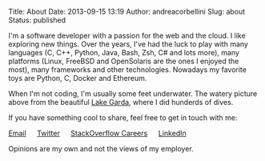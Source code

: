 Title: About
Date: 2013-09-15 13:19
Author: andreacorbellini
Slug: about
Status: published

I'm a software developer with a passion for the web and the cloud. I like
exploring new things. Over the years, I've had the luck to play with many
languages (C, C++, Python, Java, Bash, Zsh, C# and lots more), many platforms
(Linux, FreeBSD and OpenSolaris are the ones I enjoyed the most), many
frameworks and other technologies. Nowadays my favorite toys are Python, C,
Docker and Ethereum.

When I'm not coding, I'm usually some feet underwater. The watery picture above
from the beautiful [Lake Garda](https://en.wikipedia.org/wiki/Lake_Garda),
where I did hunderds of dives.

If you have something cool to share, feel free to get in touch with me:

<span class="fa fa-envelope-o"></span> [Email](mailto:corbellini.andrea@gmail.com) &emsp;
<span class="fa fa-twitter"></span> [Twitter](https://twitter.com/andreacorbe) &emsp;
<span class="fa fa-stack-overflow"></span> [StackOverflow Careers](https://careers.stackoverflow.com/andreacorbellini) &emsp;
<span class="fa fa-linkedin-square"></span> [LinkedIn](https://linkedin.com/in/andreacorbellini)

Opinions are my own and not the views of my employer.
